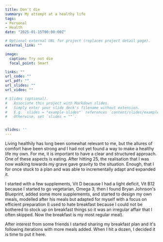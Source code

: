 ```yaml
---
title: Don't die
summary: My attempt at a healthy life
tags:
- Personal
- Health
date: "2025-01-15T00:00:00Z"

# Optional external URL for project (replaces project detail page).
external_link: ""

image:
  caption: Try not die
  focal_point: Smart

links: ""
url_code: ""
url_pdf: ""
url_slides: ""
url_video: ""

# Slides (optional).
#   Associate this project with Markdown slides.
#   Simply enter your slide deck's filename without extension.
#   E.g. `slides = "example-slides"` references `content/slides/example-slides.md`.
#   Otherwise, set `slides = ""`.


slides: ''
---
```

Living healthily has long been somewhat relevant to me, but the allures of comfort have been strong and I had not yet found a way to make a healthy life my own. For me, it is important to have a clear and structured approach. One of these aspects is eating. After hitting 25, the realisation that I was now walking towards my grave gave gravity to the situation. Enough, that I for once stuck to a plan and was able to incrementally adapt and expanded it.

I started with a few supplements, Vit D because I had a light deficit, Vit B12 because I started to go vegetarian, Omega 3, then I found Bryan Johnson's Blueprint, added some more supplememts, and started to design my own meals, modelled after his meals but adapted for myself with a focus on efficient preparation (I used to hate breakfast because I could not be bothered to stock up on breakfast things so it was an irregular affair that I often skipped. Now the breakfast is my most regular meal).

After interest from some friends I started sharing my breakfast plan and it's following iterations with more meals added. When I hit a dozen, I decided it is time to put it here.